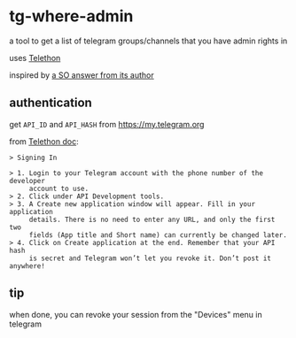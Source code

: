 # tg-where-admin

a tool to get a list of telegram groups/channels that you have admin rights in

uses [Telethon](https://docs.telethon.dev/en/stable/index.html)

inspired by [a SO answer from its author](https://stackoverflow.com/a/76094988)


## authentication

get `API_ID` and `API_HASH` from https://my.telegram.org

from [Telethon doc](https://docs.telethon.dev/en/stable/basic/signing-in.html):

    > Signing In

    > 1. Login to your Telegram account with the phone number of the developer 
         account to use.
    > 2. Click under API Development tools.
    > 3. A Create new application window will appear. Fill in your application 
         details. There is no need to enter any URL, and only the first two 
         fields (App title and Short name) can currently be changed later.
    > 4. Click on Create application at the end. Remember that your API hash 
         is secret and Telegram won’t let you revoke it. Don’t post it anywhere!

## tip

when done, you can revoke your session from the "Devices" menu in telegram
